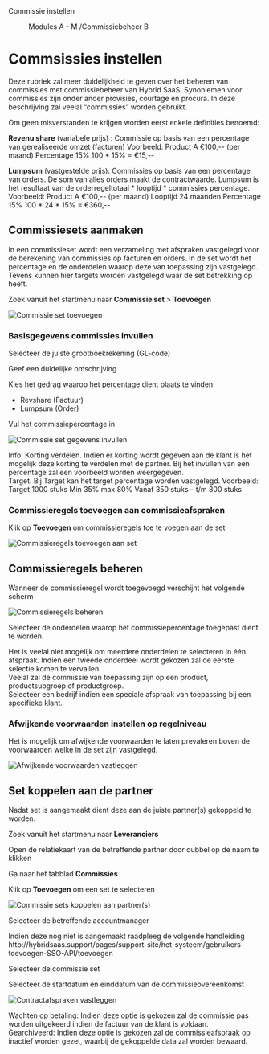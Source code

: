 <properties>
	<page>
		<title>Commissie instellen</title>
		<description>Commissie instellen</description>
	</page>
	<menu>
		<position>Modules A - M /Commissiebeheer</position>
		<title>Commissie instellen</title>
		<sort>B</sort>
	</menu>
</properties>

# Commsissies instellen #

Deze rubriek zal meer duidelijkheid te geven over het beheren van commissies met commissiebeheer van Hybrid SaaS. Synoniemen voor commissies zijn onder ander provisies, courtage en procura. In deze beschrijving zal veelal “commissies” worden gebruikt.

Om geen misverstanden te krijgen worden eerst enkele definities benoemd:

**Revenu share** (variabele prijs) : Commissie op basis van een percentage van gerealiseerde omzet (facturen) Voorbeeld:
Product A	€100,-- (per maand)
Percentage	15%
100 * 15% = €15,--

**Lumpsum** (vastgestelde prijs): Commissies op basis van een percentage van orders. De som van alles orders maakt de contractwaarde. Lumpsum is het resultaat van de orderregeltotaal * looptijd * commissies percentage. Voorbeeld: 
Product A	€100,-- (per maand)
Looptijd 	24 maanden
Percentage	15%
100 * 24 * 15% = €360,--

## Commissiesets aanmaken ##
In een commissieset wordt een verzameling met afspraken vastgelegd voor de berekening van commissies op facturen en orders. In de set wordt het percentage en de onderdelen waarop deze van toepassing zijn vastgelegd. Tevens kunnen hier targets worden vastgelegd waar de set betrekking op heeft. 

Zoek vanuit het startmenu naar **Commissie set** > **Toevoegen**

![Commissie set toevoegen](images/commissie_set_toevoegen.jpg)

### Basisgegevens commissies invullen ###

Selecteer de juiste grootboekrekening (GL-code)

Geef een duidelijke omschrijving 

Kies het gedrag waarop het percentage dient plaats te vinden 
-	Revshare (Factuur)
-	Lumpsum (Order)

Vul het commissiepercentage in 

![Commissie set gegevens invullen](images/commissie_set_gegevens_invullen.jpg)

<div class="info">
Info: Korting verdelen. Indien er korting wordt gegeven aan de klant is het mogelijk deze korting te verdelen met de partner. Bij het invullen van een percentage zal een voorbeeld worden weergegeven.
</div>


<div class="info">
Target. Bij Target kan het target percentage worden vastgelegd. Voorbeeld:
Target 1000 stuks
Min 35% max 80%
Vanaf 350 stuks – t/m 800 stuks
</div>

### Commissieregels toevoegen aan commissieafspraken ###

Klik op **Toevoegen** om commissieregels toe te voegen aan de set

![Commissieregels toevoegen aan set](images/commissieregels_toevoegen_aan_set.jpg)

## Commissieregels beheren ##

Wanneer de commissieregel wordt toegevoegd verschijnt het volgende scherm

![Commissieregels beheren](images/commissieregels_beheren.jpg)

Selecteer de onderdelen waarop het commissiepercentage toegepast dient te worden. 

<div class="info">
Het is veelal niet mogelijk om meerdere onderdelen te selecteren in één afspraak. Indien een tweede onderdeel wordt gekozen zal de eerste selectie komen te vervallen.
</div>

<div class="info">
Veelal zal de commissie van toepassing zijn op een product, productsubgroep of productgroep.
</div>

<div class="info">
Selecteer een bedrijf indien een speciale afspraak van toepassing bij een specifieke klant.
</div>

### Afwijkende voorwaarden instellen op regelniveau ###

Het is mogelijk om afwijkende voorwaarden te laten prevaleren boven de voorwaarden welke in de set zijn vastgelegd.

![Afwijkende voorwaarden vastleggen](images/afwijkende_voorwaarden_vastleggen.jpg) 

## Set koppelen aan de partner ##

Nadat set is aangemaakt dient deze aan de juiste partner(s) gekoppeld te worden.

Zoek vanuit het startmenu naar **Leveranciers**

Open de relatiekaart van de betreffende partner door dubbel op de naam te klikken

Ga naar het tabblad **Commissies**

Klik op **Toevoegen** om een set te selecteren

![Commissie sets koppelen aan partner(s)](images/Commissie_sets_koppelen.jpg) 

Selecteer de betreffende accountmanager 

<div class="info">
Indien deze nog niet is aangemaakt raadpleeg de volgende handleiding http://hybridsaas.support/pages/support-site/het-systeem/gebruikers-toevoegen-SSO-API/toevoegen 
</div>

Selecteer de commissie set

Selecteer de startdatum en einddatum van de commissieovereenkomst

![Contractafspraken vastleggen](images/contractafspraken_vastleggen.jpg) 

<div class="info">
Wachten op betaling: Indien deze optie is gekozen zal de commissie pas worden uitgekeerd indien de factuur van de klant is voldaan.
</div>

<div class="info">
Gearchiveerd: Indien deze optie is gekozen zal de commissieafspraak op inactief worden gezet, waarbij de gekoppelde data zal worden bewaard.
</div>
